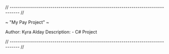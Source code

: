 // ----------------------------------------------------------------------------------- //
 
~ "My Pay Project" ~

Author: Kyra Alday 
Description: 
    - C# Project

// ----------------------------------------------------------------------------------- //

